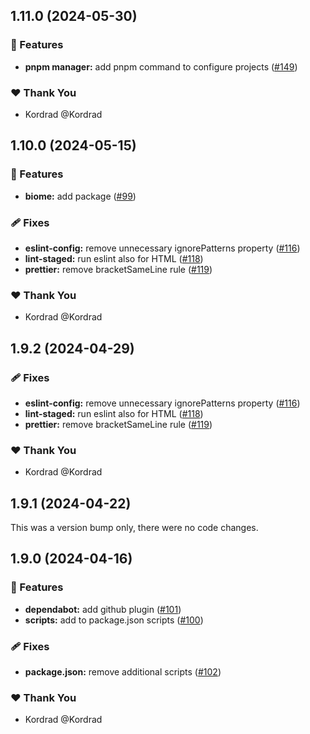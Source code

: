 ## 1.11.0 (2024-05-30)


### 🚀 Features

- **pnpm manager:** add pnpm command to configure projects ([#149](https://github.com/Kordrad/Confiks/pull/149))

### ❤️  Thank You

- Kordrad @Kordrad

## 1.10.0 (2024-05-15)


### 🚀 Features

- **biome:** add package ([#99](https://github.com/Kordrad/Confiks/pull/99))

### 🩹 Fixes

- **eslint-config:** remove unnecessary ignorePatterns property ([#116](https://github.com/Kordrad/Confiks/pull/116))
- **lint-staged:** run eslint also for HTML ([#118](https://github.com/Kordrad/Confiks/pull/118))
- **prettier:** remove bracketSameLine rule ([#119](https://github.com/Kordrad/Confiks/pull/119))

### ❤️  Thank You

- Kordrad @Kordrad

## 1.9.2 (2024-04-29)


### 🩹 Fixes

- **eslint-config:** remove unnecessary ignorePatterns property ([#116](https://github.com/Kordrad/Confiks/pull/116))
- **lint-staged:** run eslint also for HTML ([#118](https://github.com/Kordrad/Confiks/pull/118))
- **prettier:** remove bracketSameLine rule ([#119](https://github.com/Kordrad/Confiks/pull/119))

### ❤️  Thank You

- Kordrad @Kordrad

## 1.9.1 (2024-04-22)

This was a version bump only, there were no code changes.

## 1.9.0 (2024-04-16)


### 🚀 Features

- **dependabot:** add github plugin ([#101](https://github.com/Kordrad/Confiks/pull/101))
- **scripts:** add to package.json scripts ([#100](https://github.com/Kordrad/Confiks/pull/100))

### 🩹 Fixes

- **package.json:** remove additional scripts ([#102](https://github.com/Kordrad/Confiks/pull/102))

### ❤️  Thank You

- Kordrad @Kordrad
